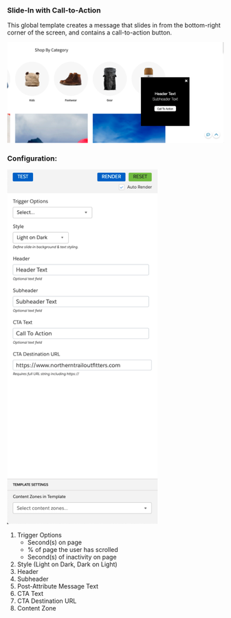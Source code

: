 ### Slide-In with Call-to-Action

This global template creates a message that slides in from the bottom-right corner of the screen, and contains a
call-to-action button.

![Slide-In with Call-to-Action](template.png)

### Configuration:

<img src="config.png" alt="Slide-In with Call-to-Action" width="350px"/>

1. Trigger Options
    - Second(s) on page
    - % of page the user has scrolled
    - Second(s) of inactivity on page
2. Style (Light on Dark, Dark on Light)
3. Header
4. Subheader
5. Post-Attribute Message Text
6. CTA Text
7. CTA Destination URL
8. Content Zone
